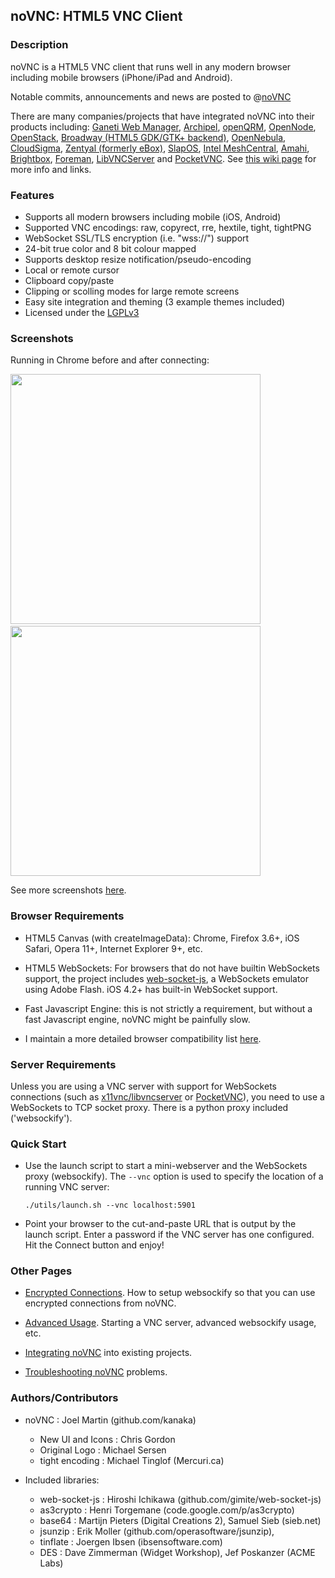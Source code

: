 ## noVNC: HTML5 VNC Client


### Description

noVNC is a HTML5 VNC client that runs well in any modern browser
including mobile browsers (iPhone/iPad and Android).

Notable commits, announcements and news are posted to
@<a href="http://www.twitter.com/noVNC">noVNC</a>

There are many companies/projects that have integrated noVNC into
their products including: [Ganeti Web Manager](http://code.osuosl.org/projects/ganeti-webmgr), [Archipel](http://archipelproject.org), [openQRM](http://www.openqrm.com/), [OpenNode](http://www.opennodecloud.com/), [OpenStack](http://www.openstack.org), [Broadway (HTML5 GDK/GTK+ backend)](http://blogs.gnome.org/alexl/2011/03/15/gtk-html-backend-update/), [OpenNebula](http://opennebula.org/), [CloudSigma](http://www.cloudsigma.com/), [Zentyal (formerly eBox)](http://www.zentyal.org/), [SlapOS](http://www.slapos.org), [Intel MeshCentral](https://meshcentral.com), [Amahi](http://amahi.org), [Brightbox](http://brightbox.com/), [Foreman](http://theforeman.org), [LibVNCServer](http://libvncserver.sourceforge.net) and [PocketVNC](http://www.pocketvnc.com/blog/?page_id=866). See [this wiki page](https://github.com/kanaka/noVNC/wiki/ProjectsCompanies-using-noVNC) for more info and links.


### Features

* Supports all modern browsers including mobile (iOS, Android)
* Supported VNC encodings: raw, copyrect, rre, hextile, tight, tightPNG
* WebSocket SSL/TLS encryption (i.e. "wss://") support
* 24-bit true color and 8 bit colour mapped
* Supports desktop resize notification/pseudo-encoding
* Local or remote cursor
* Clipboard copy/paste
* Clipping or scolling modes for large remote screens
* Easy site integration and theming (3 example themes included)
* Licensed under the [LGPLv3](http://www.gnu.org/licenses/lgpl.html)

### Screenshots

Running in Chrome before and after connecting:

<img src="http://kanaka.github.com/noVNC/img/noVNC-5.png" width=400>&nbsp;<img src="http://kanaka.github.com/noVNC/img/noVNC-7.jpg" width=400>

See more screenshots <a href="http://kanaka.github.com/noVNC/screenshots.html">here</a>.


### Browser Requirements

* HTML5 Canvas (with createImageData): Chrome, Firefox 3.6+, iOS
  Safari, Opera 11+, Internet Explorer 9+, etc.

* HTML5 WebSockets: For browsers that do not have builtin
  WebSockets support, the project includes
  <a href="http://github.com/gimite/web-socket-js">web-socket-js</a>,
  a WebSockets emulator using Adobe Flash. iOS 4.2+ has built-in
  WebSocket support.

* Fast Javascript Engine: this is not strictly a requirement, but
  without a fast Javascript engine, noVNC might be painfully slow.

* I maintain a more detailed browser compatibility list <a
  href="https://github.com/kanaka/noVNC/wiki/Browser-support">here</a>.


### Server Requirements

Unless you are using a VNC server with support for WebSockets
connections (such as [x11vnc/libvncserver](http://libvncserver.sourceforge.net/) or
[PocketVNC](http://www.pocketvnc.com/blog/?page_id=866)),
you need to use a WebSockets to TCP socket proxy. There is
a python proxy included ('websockify').


### Quick Start

* Use the launch script to start a mini-webserver and the WebSockets
  proxy (websockify). The `--vnc` option is used to specify the location of
  a running VNC server:

    `./utils/launch.sh --vnc localhost:5901`

* Point your browser to the cut-and-paste URL that is output by the
  launch script. Enter a password if the VNC server has one
  configured. Hit the Connect button and enjoy!


### Other Pages

* [Encrypted Connections](https://github.com/kanaka/websockify/wiki/Encrypted-Connections). How to setup websockify so that you can use encrypted connections from noVNC.

* [Advanced Usage](https://github.com/kanaka/noVNC/wiki/Advanced-usage). Starting a VNC server, advanced websockify usage, etc.

* [Integrating noVNC](https://github.com/kanaka/noVNC/wiki/Integration) into existing projects.

* [Troubleshooting noVNC](https://github.com/kanaka/noVNC/wiki/Troubleshooting) problems.


### Authors/Contributors

* noVNC : Joel Martin (github.com/kanaka)
    * New UI and Icons : Chris Gordon
    * Original Logo : Michael Sersen
    * tight encoding : Michael Tinglof (Mercuri.ca)

* Included libraries:
    * web-socket-js : Hiroshi Ichikawa (github.com/gimite/web-socket-js)
    * as3crypto : Henri Torgemane (code.google.com/p/as3crypto)
    * base64 : Martijn Pieters (Digital Creations 2), Samuel Sieb (sieb.net)
    * jsunzip : Erik Moller (github.com/operasoftware/jsunzip),
    * tinflate : Joergen Ibsen (ibsensoftware.com)
    * DES : Dave Zimmerman (Widget Workshop), Jef Poskanzer (ACME Labs)



